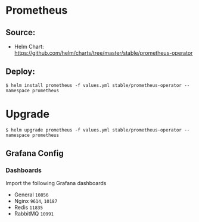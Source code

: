 # Prometheus

## Source:

- Helm Chart: https://github.com/helm/charts/tree/master/stable/prometheus-operator

## Deploy:

```shell
$ helm install prometheus -f values.yml stable/prometheus-operator --namespace prometheus
```

# Upgrade 

```shell
$ helm upgrade prometheus -f values.yml stable/prometheus-operator --namespace prometheus
```

## Grafana Config

### Dashboards

Import the following Grafana dashboards

- General `10856`
- Nginx `9614`, `10187`
- Redis `11835`
- RabbitMQ `10991`




